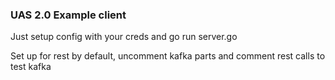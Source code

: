 ### UAS 2.0 Example client


Just setup config with your creds and go run server.go

Set up for rest by default, uncomment kafka parts and comment rest calls to test kafka
